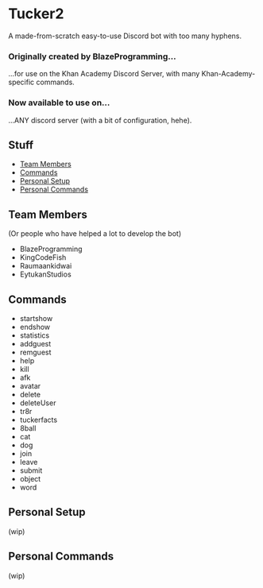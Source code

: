 # Tucker2
A made-from-scratch easy-to-use Discord bot with too many hyphens.

### Originally created by BlazeProgramming...
...for use on the Khan Academy Discord Server, with many Khan-Academy-specific commands.

### Now available to use on...
...ANY discord server (with a bit of configuration, hehe).

## Stuff
* [Team Members](#team-members)
* [Commands](#commands)
* [Personal Setup](#personal-setup)
* [Personal Commands](#personal-commands)

## Team Members
(Or people who have helped a lot to develop the bot)
* BlazeProgramming
* KingCodeFish
* Raumaankidwai
* EytukanStudios

## Commands
* startshow
* endshow
* statistics
* addguest
* remguest
* help
* kill
* afk
* avatar
* delete
* deleteUser
* tr8r
* tuckerfacts
* 8ball
* cat
* dog
* join
* leave
* submit
* object
* word

## Personal Setup
(wip)

## Personal Commands
(wip)
